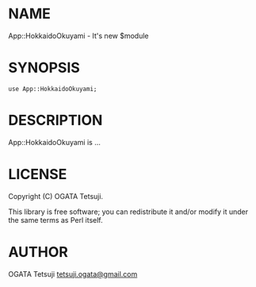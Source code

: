 # NAME

App::HokkaidoOkuyami - It's new $module

# SYNOPSIS

    use App::HokkaidoOkuyami;

# DESCRIPTION

App::HokkaidoOkuyami is ...

# LICENSE

Copyright (C) OGATA Tetsuji.

This library is free software; you can redistribute it and/or modify
it under the same terms as Perl itself.

# AUTHOR

OGATA Tetsuji <tetsuji.ogata@gmail.com>
